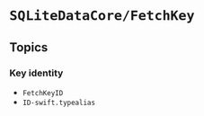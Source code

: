# ``SQLiteDataCore/FetchKey``

## Topics

### Key identity

- ``FetchKeyID``
- ``ID-swift.typealias``
